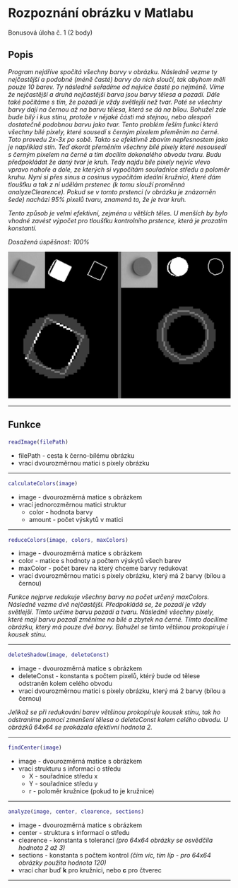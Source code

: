 
# Rozpoznání obrázku v Matlabu

Bonusová úloha č. 1 (2 body)

## Popis
*Program nejdříve spočítá všechny barvy v obrázku. Následně vezme ty nejčastější a podobné (méně časté) barvy do nich sloučí, tak abyhom měli pouze 10 barev.
Ty následně seřadíme od nejvíce časté po nejméně. Víme že nejčastější a druhá nejčastější barva jsou barvy tělesa a pozadí. Dále také počítáme s tím, že pozadí je vždy světlejší než tvar.
Poté se všechny barvy dají na černou až na barvu tělesa, která se dá na bílou. Bohužel zde bude bílý i kus stínu, protože v nějaké části má stejnou, nebo alespoň dostatečně podobnou barvu jako tvar. Tento problém řeším funkcí která všechny bílé pixely, které sousedí s černým pixelem přeměním na černé. Toto provedu 2x-3x po sobě. Takto se efektivně zbavím nepřesnostem jako je například stín. Teď akorát přeměním všechny bílé pixely které nesousedí s černým pixelem na černé a tím docílím dokonalého obvodu tvaru. Budu předpokládat že daný tvar je kruh. Tedy najdu bíle pixely nejvíc vlevo vpravo nahoře a dole, ze kterých si vypočítám souřadnice středu a poloměr kruhu. Nyní si přes sinus a cosinus vypočítám ideální kružnici, které dám tloušťku a tak z ní udělám prstenec (k tomu slouží proměnná analyzeClearence). Pokud se v tomto prstenci (v obrázku je znázorněn šede) nachází 95% pixelů tvaru, znamená to, že je tvar kruh.*

*Tento způsob je velmi efektivní, zejména u větších těles. U menších by bylo vhodné zavést výpočet pro tloušťku kontrolního prstence, která je prozatím konstantí.*

*Dosažená úspěšnost: 100%*

![Příklad](https://raw.githubusercontent.com/SmejkyJ/matlab-image-recognition/main/example_1.png)

___
## Funkce
```matlab
readImage(filePath)
```
- filePath - cesta k černo-bílému obrázku
- vrací dvourozměrnou matici s pixely obrázku
___
```matlab
calculateColors(image)
```
- image - dvourozměrná matice s obrázkem
- vrací jednorozměrnou matici struktur
    - color - hodnota barvy
    - amount - počet výskytů v matici
___

```matlab
reduceColors(image, colors, maxColors)
```
- image - dvourozměrná matice s obrázkem
- color - matice s hodnoty a počtem výskytů všech barev
- maxColor - počet barev na který chceme barvy redukovat
- vrací dvourozměrnou matici s pixely obrázku, který má 2 barvy (bílou a černou)

*Funkce nejprve redukuje všechny barvy na počet určený maxColors. Následně vezme dvě nejčastější. Předpokládá se, že pozadí je vždy světlejší. Tímto určíme barvu pozadí a tvaru. Následně všechny pixely, které mají barvu pozadí změníme na bílé a zbytek na černé. Tímto docílíme obrázku, který má pouze dvě barvy.
Bohužel se tímto většinou prokopíruje i kousek stínu.*
___
```matlab
deleteShadow(image, deleteConst)
```
- image - dvourozměrná matice s obrázkem
- deleteConst - konstanta s počtem pixelů, ktérý bude od tělese odstraněn kolem celého obvodu
- vrací dvourozměrnou matici s pixely obrázku, který má 2 barvy (bílou a černou)

*Jelikož se při redukování barev většinou prokopíruje kousek stínu, tak ho odstraníme pomocí zmenšení tělesa o deleteConst kolem celého obvodu.
U obrázků 64x64 se prokázala efektivní hodnota 2.*
___
```matlab
findCenter(image)
```
- image - dvourozměrná matice s obrázkem
- vrací strukturu s informací o středu
    - X - souřadnice středu x
    - Y - souřadnice středu y
    - r - poloměr kružnice (pokud to je kružnice)
___
```matlab
analyze(image, center, clearence, sections)
```
- image - dvourozměrná matice s obrázkem
- center - struktura s informací o středu
- clearence - konstanta s tolerancí *(pro 64x64 obrázky se osvědčila hodnota 2 až 3)*
- sections - konstanta s počtem kontrol *(čím víc, tím líp - pro 64x64 obrázky použita hodnota 120)*
- vrací char buď **k** pro kružnici, nebo **c** pro čtverec
___
